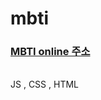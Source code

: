 # mbti
<h3><a target="_blank" rel="noreferrer noopener" href = "https://point-mystudy-js.netlify.app/" >MBTI online 주소 </a></h3>
<br>JS , CSS , HTML 

